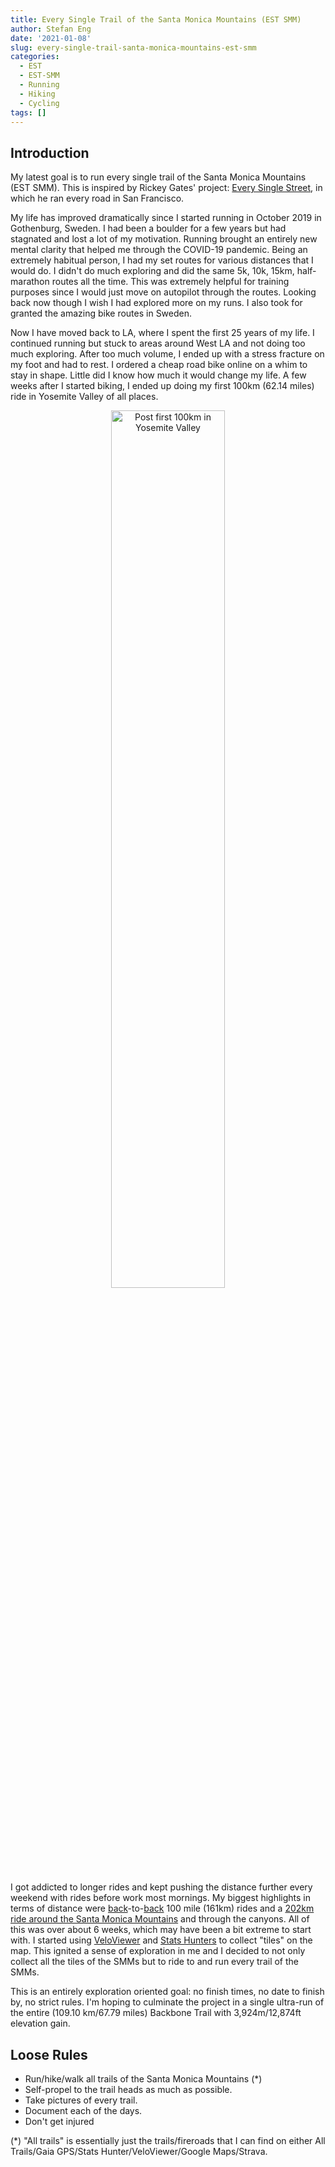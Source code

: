 ```yaml
---
title: Every Single Trail of the Santa Monica Mountains (EST SMM)
author: Stefan Eng
date: '2021-01-08'
slug: every-single-trail-santa-monica-mountains-est-smm
categories:
  - EST
  - EST-SMM
  - Running
  - Hiking
  - Cycling
tags: []
---
```


## Introduction 

My latest goal is to run every single trail of the Santa Monica Mountains (EST SMM).
This is inspired by Rickey Gates' project: [Every Single Street](https://www.everysinglestreet.com/), in which he ran every road in San Francisco.

My life has improved dramatically since I started running in October 2019 in Gothenburg, Sweden.
I had been a boulder for a few years but had stagnated and lost a lot of my motivation.
Running brought an entirely new mental clarity that helped me through the COVID-19 pandemic.
Being an extremely habitual person, I had my set routes for various distances that I would do.
I didn't do much exploring and did the same 5k, 10k, 15km, half-marathon routes all the time.
This was extremely helpful for training purposes since I would just move on autopilot through the routes.
Looking back now though I wish I had explored more on my runs.
I also took for granted the amazing bike routes in Sweden.

Now I have moved back to LA, where I spent the first 25 years of my life.
I continued running but stuck to areas around West LA and not doing too much exploring.
After too much volume, I ended up with a stress fracture on my foot and had to rest.
I ordered a cheap road bike online on a whim to stay in shape.
Little did I know how much it would change my life.
A few weeks after I started biking, I ended up doing my first 100km (62.14 miles) ride in Yosemite Valley of all places.

<center>
<img src="/post/2021-01-08-every-single-trail-santa-monica-mountains-est-smm/index_files/yosemite_100km.jpg" alt="Post first 100km in Yosemite Valley" width="60%"/>
</center>

I got addicted to longer rides and kept pushing the distance further every weekend with rides before work most mornings.
My biggest highlights in terms of distance were [back](https://www.strava.com/activities/4464098477)-to-[back](https://www.strava.com/activities/4468967371) 100 mile (161km) rides and a [202km ride around the Santa Monica Mountains](https://www.strava.com/activities/4439800104) and through the canyons.
All of this was over about 6 weeks, which may have been a bit extreme to start with.
I started using [VeloViewer](https://veloviewer.com/) and [Stats Hunters](https://www.statshunters.com/) to collect "tiles" on the map.
This ignited a sense of exploration in me and I decided to not only collect all the tiles of the SMMs but to ride to and run every trail of the SMMs.

This is an entirely exploration oriented goal: no finish times, no date to finish by, no strict rules.
I'm hoping to culminate the project in a single ultra-run of the entire (109.10 km/67.79 miles) Backbone Trail with 3,924m/12,874ft elevation gain.

## Loose Rules
  - Run/hike/walk all trails of the Santa Monica Mountains (*)
  - Self-propel to the trail heads as much as possible.
  - Take pictures of every trail.
  - Document each of the days.
  - Don't get injured

(*) "All trails" is essentially just the trails/fireroads that I can find on either All Trails/Gaia GPS/Stats Hunter/VeloViewer/Google Maps/Strava.
